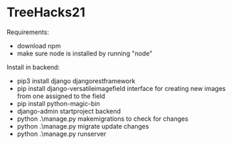# TreeHacks21
Requirements:
- download npm
- make sure node is installed by running "node"

Install in backend:
- pip3 install django djangorestframework
- pip install django-versatileimagefield interface for creating new images from one assigned to the field
- pip install python-magic-bin
- django-admin startproject backend
- python .\manage.py makemigrations to check for changes
- python .\manage.py migrate update changes
- python .\manage.py runserver
